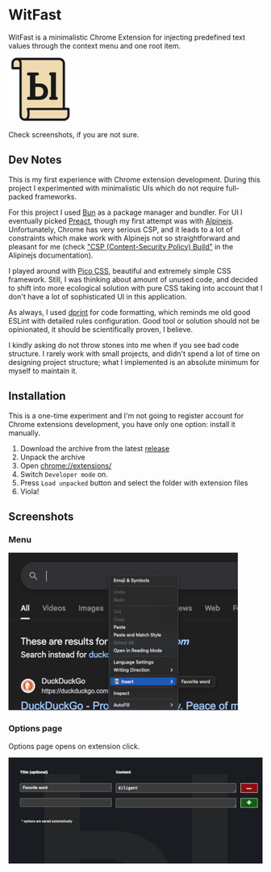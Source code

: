 # WitFast

WitFast is a minimalistic Chrome Extension for injecting predefined text values through the context menu and one root item.

![WitFast Logo](./public/icon128.png)

Check screenshots, if you are not sure.

## Dev Notes

This is my first experience with Chrome extension development. During this project I experimented with minimalistic UIs which do not require full-packed frameworks.

For this project I used [Bun](https://bun.sh/) as a package manager and bundler. For UI I eventually picked [Preact](https://preactjs.com/), though my first attempt was with [Alpinejs](https://alpinejs.dev/). Unfortunately, Chrome has very serious CSP, and it leads to a lot of constraints which make work with Alpinejs not so straightforward and pleasant for me (check ["CSP (Content-Security Policy) Build"](https://alpinejs.dev/advanced/csp) in the Alipinejs documentation).

I played around with [Pico CSS](https://picocss.com/), beautiful and extremely simple CSS framework. Still, I was thinking about amount of unused code, and decided to shift into more ecological solution with pure CSS taking into account that I don't have a lot of sophisticated UI in this application.

As always, I used [dprint](https://dprint.dev/) for code formatting, which reminds me old good ESLint with detailed rules configuration. Good tool or solution should not be opinionated, it should be scientifically proven, I believe.

I kindly asking do not throw stones into me when if you see bad code structure. I rarely work with small projects, and didn't spend a lot of time on designing project structure; what I implemented is an absolute minimum for myself to maintain it.

## Installation

This is a one-time experiment and I'm not going to register account for Chrome extensions development, you have only one option: install it manually.

1. Download the archive from the latest [release](https://github.com/akondratsky/witfast/releases)
2. Unpack the archive
3. Open [chrome://extensions/](chrome://extensions/)
4. Switch `Developer mode` on.
5. Press `Load unpacked` button and select the folder with extension files
6. Viola!

## Screenshots

### Menu

![menu screenshot](./screenshot-menu.png)

### Options page

Options page opens on extension click.

![options screenshot](./screenshot-options.png)
